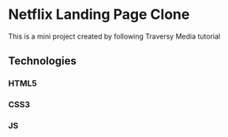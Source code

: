 # Netflix Landing Page Clone

This is a mini project created by following Traversy Media tutorial

## Technologies
### HTML5
### CSS3
### JS